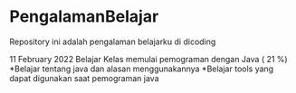# PengalamanBelajar
Repository ini adalah pengalaman belajarku di dicoding 

11 February 2022
Belajar Kelas memulai  pemograman dengan Java ( 21 %)
  *Belajar tentang java dan alasan menggunakannya 
  *Belajar tools yang dapat digunakan saat pemograman java 
